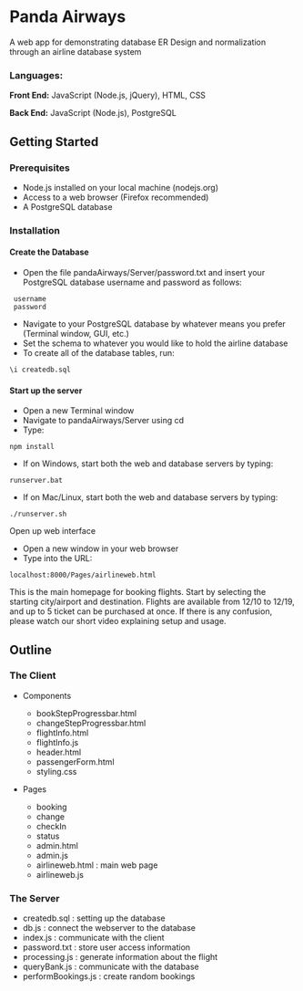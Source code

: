 # Panda Airways
A web app for demonstrating database ER Design and normalization through an airline database system

### Languages:

**Front End:** JavaScript (Node.js, jQuery), HTML, CSS

**Back End:** JavaScript (Node.js), PostgreSQL

## Getting Started

### Prerequisites
- Node.js installed on your local machine (nodejs.org)
- Access to a web browser (Firefox recommended)
- A PostgreSQL database

### Installation
#### Create the Database
- Open the file pandaAirways/Server/password.txt and insert your PostgreSQL database username and password as follows:
```text
 username
 password
```
- Navigate to your PostgreSQL database by whatever means you prefer (Terminal window, GUI, etc.)
- Set the schema to whatever you would like to hold the airline database
- To create all of the database tables, run:
```sql
\i createdb.sql
```



#### Start up the server
  + Open a new Terminal window
  + Navigate to pandaAirways/Server using cd
  + Type:
```text
npm install
```
  + If on Windows, start both the web and database servers by typing:
```text
runserver.bat
```
+ If on Mac/Linux, start both the web and database servers by typing:
```text
./runserver.sh
```
  Open up web interface
  + Open a new window in your web browser
  + Type into the URL:
```text
localhost:8000/Pages/airlineweb.html
```
  
This is the main homepage for booking flights. Start by selecting the starting city/airport and destination.
Flights are available from 12/10 to 12/19, and up to 5 ticket can be purchased at once.
If there is any confusion, please watch our short video explaining setup and usage.

## Outline
### The Client

- Components
    + bookStepProgressbar.html
    + changeStepProgressbar.html
    + flightInfo.html
    + flightInfo.js
    + header.html
    + passengerForm.html
    + styling.css

- Pages
    + booking
    + change
    + checkIn
    + status
    + admin.html
    + admin.js
    + airlineweb.html : main web page
    + airlineweb.js

### The Server

- createdb.sql : setting up the database
- db.js : connect the webserver to the database
- index.js : communicate with the client
- password.txt : store user access information
- processing.js : generate information about the flight
- queryBank.js : communicate with the database
- performBookings.js : create random bookings


